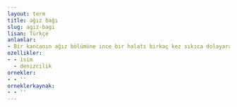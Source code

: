 ```yaml
---
layout: term
title: ağız bağı
slug: agiz-bagi
lisan: Türkçe
anlamlar:
- Bir kancanın ağız bölümüne ince bir halatı birkaç kez sıkıca dolayarak oluşturulan çıkıntı
ozellikler:
- - isim
  - denizcilik
ornekler:
- - ''
orneklerkaynak:
- - ''
---
```

